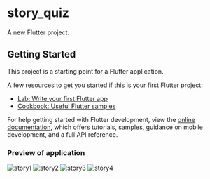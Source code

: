 # story_quiz

A new Flutter project.

## Getting Started

This project is a starting point for a Flutter application.

A few resources to get you started if this is your first Flutter project:

- [Lab: Write your first Flutter app](https://docs.flutter.dev/get-started/codelab)
- [Cookbook: Useful Flutter samples](https://docs.flutter.dev/cookbook)

For help getting started with Flutter development, view the
[online documentation](https://docs.flutter.dev/), which offers tutorials,
samples, guidance on mobile development, and a full API reference.

### Preview of application

![story1](https://github.com/23Coffee/Mobile_Application_Project/assets/122808660/b5ed3319-970f-43d1-b8f2-7c5c9339d069)
![story2](https://github.com/23Coffee/Mobile_Application_Project/assets/122808660/398b5d43-4fb4-4f36-a68f-668cd1c5f1e0)
![story3](https://github.com/23Coffee/Mobile_Application_Project/assets/122808660/5d437149-4373-49bf-b4be-97117582f756)
![story4](https://github.com/23Coffee/Mobile_Application_Project/assets/122808660/ca97ef1a-68dd-4cec-9858-d10de51c3865)

